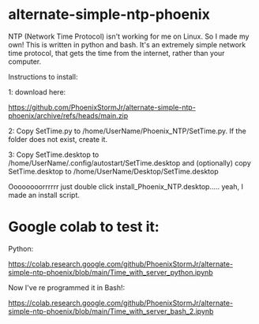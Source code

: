 # alternate-simple-ntp-phoenix
NTP (Network Time Protocol) isn't working for me on Linux. So I made my own! This is written in python and bash. It's an extremely simple network time protocol, that gets the time from the internet, rather than your computer.

Instructions to install:

1: download here:

https://github.com/PhoenixStormJr/alternate-simple-ntp-phoenix/archive/refs/heads/main.zip

2: Copy SetTime.py to /home/UserName/Phoenix_NTP/SetTime.py. If the folder does not exist, create it.

3: Copy SetTime.desktop to /home/UserName/.config/autostart/SetTime.desktop and (optionally) copy SetTime.desktop to /home/UserName/Desktop/SetTime.desktop

Oooooooorrrrrr just double click install_Phoenix_NTP.desktop..... yeah, I made an install script.

# Google colab to test it:

Python:

https://colab.research.google.com/github/PhoenixStormJr/alternate-simple-ntp-phoenix/blob/main/Time_with_server_python.ipynb

Now I've re programmed it in Bash!:

https://colab.research.google.com/github/PhoenixStormJr/alternate-simple-ntp-phoenix/blob/main/Time_with_server_bash_2.ipynb
